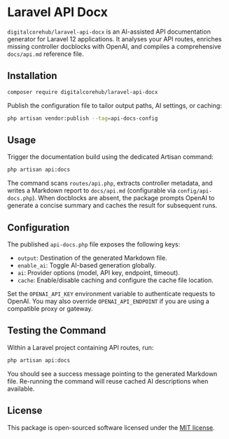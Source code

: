 # Laravel API Docx

`digitalcorehub/laravel-api-docx` is an AI-assisted API documentation generator for Laravel 12 applications. It analyses your API routes, enriches missing controller docblocks with OpenAI, and compiles a comprehensive `docs/api.md` reference file.

## Installation

```bash
composer require digitalcorehub/laravel-api-docx
```

Publish the configuration file to tailor output paths, AI settings, or caching:

```bash
php artisan vendor:publish --tag=api-docs-config
```

## Usage

Trigger the documentation build using the dedicated Artisan command:

```bash
php artisan api:docs
```

The command scans `routes/api.php`, extracts controller metadata, and writes a Markdown report to `docs/api.md` (configurable via `config/api-docs.php`). When docblocks are absent, the package prompts OpenAI to generate a concise summary and caches the result for subsequent runs.

## Configuration

The published `api-docs.php` file exposes the following keys:

- `output`: Destination of the generated Markdown file.
- `enable_ai`: Toggle AI-based generation globally.
- `ai`: Provider options (model, API key, endpoint, timeout).
- `cache`: Enable/disable caching and configure the cache file location.

Set the `OPENAI_API_KEY` environment variable to authenticate requests to OpenAI. You may also override `OPENAI_API_ENDPOINT` if you are using a compatible proxy or gateway.

## Testing the Command

Within a Laravel project containing API routes, run:

```bash
php artisan api:docs
```

You should see a success message pointing to the generated Markdown file. Re-running the command will reuse cached AI descriptions when available.

## License

This package is open-sourced software licensed under the [MIT license](LICENSE).
